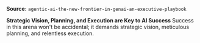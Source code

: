 **Source:** `agentic-ai-the-new-frontier-in-genai-an-executive-playbook`

**Strategic Vision, Planning, and Execution are Key to AI Success**
Success in this arena won't be accidental; it demands strategic vision, meticulous planning, and relentless execution.
